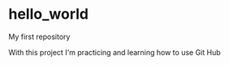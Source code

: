# hello_world
My first repository 

With this project I'm practicing and learning how to use Git Hub
